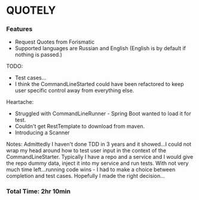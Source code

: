 # QUOTELY

### Features
* Request Quotes from Forismatic
* Supported languages are Russian and English (English is by default if nothing is passed.)

TODO:
* Test cases...
* I think the CommandLineStarted could have been refactored to keep user specific control away from everything else.

Heartache: 
* Struggled with CommandLineRunner - Spring Boot wanted to load it for test.
* Couldn't get RestTemplate to download from maven.
* Introducing a Scanner

Notes:
Admittedly I haven't done TDD in 3 years and it showed...I could not wrap my head around how to test user input in the context of the CommandLineStarter.
Typically I have a repo and a service and I would give the repo dummy data, inject it into my service and run tests.
With not very much time left...running code wins - I had to make a choice between completion and test cases. 
Hopefully I made the right decision...

### Total Time: 2hr 10min
